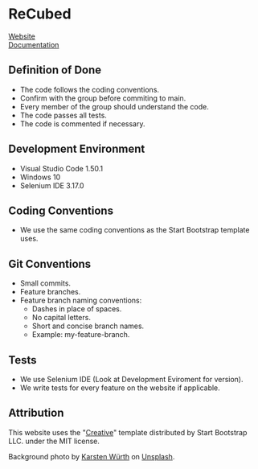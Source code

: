 # ReCubed

[Website](https://nti-gymnasieingenjor.github.io/ReCubed/) <br>
[Documentation](https://github.com/NTI-Gymnasieingenjor/ReCubed/blob/main/Documentation.md)

## Definition of Done
- The code follows the coding conventions.
- Confirm with the group before commiting to main. 
- Every member of the group should understand the code.
- The code passes all tests.
- The code is commented if necessary. 

## Development Environment
- Visual Studio Code 1.50.1
- Windows 10
- Selenium IDE 3.17.0

## Coding Conventions
- We use the same coding conventions as the Start Bootstrap template uses.

## Git Conventions

- Small commits.
- Feature branches.
- Feature branch naming conventions:
    - Dashes in place of spaces.
    - No capital letters.
    - Short and concise branch names.
    - Example: my-feature-branch.

## Tests

- We use Selenium IDE (Look at Development Eviroment for version).
- We write tests for every feature on the website if applicable.


## Attribution

This website uses the "[Creative](https://startbootstrap.com/theme/creative)" template distributed by Start Bootstrap LLC. under the MIT license.

Background photo by [Karsten Würth](https://unsplash.com/@karsten_wuerth) on [Unsplash](https://unsplash.com/).
